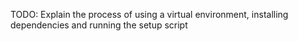 TODO: Explain the process of using a virtual environment, installing dependencies and running the setup script